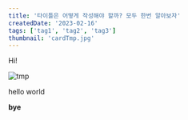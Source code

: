 ```yaml
---
title: '타이틀은 어떻게 작성해야 할까? 모두 한번 알아보자'
createdDate: '2023-02-16'
tags: ['tag1', 'tag2', 'tag3']
thumbnail: 'cardTmp.jpg'
---
```


Hi!

![tmp](/assets/cardTmp.jpg)

hello world

**bye**
